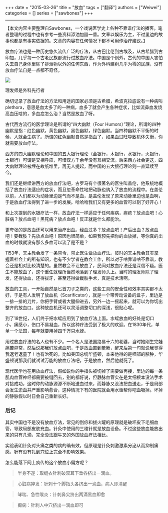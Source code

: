 +++ 
date = "2015-03-26"
title = "放血"
tags = ["翻译"]
authors = ["Weiwei"]
categories = []
series = ["sawbones"]
+++

* * *

【本文内容主要整理自Sawbones，一个戏说医学史上各种不靠谱疗法的播客。笔者整理的过程中也有参考一些资料添油加醋一番。文章以娱乐为主，不过里边的故事也都是有事实依据的。文章的内容在任何情况下都不可用作治疗建议。】

放血疗法也是一种历史悠久流传广泛的疗法，从古巴比伦到古埃及，从古希腊到古印加，几乎每一个古老民族都流行过放血疗法。中国是个例外，古代的中国人害怕失去自己身体里除了排泄物以外的任何东西，作为外科建树几乎为零的民族，没有放血疗法自是一点都不奇怪。

![](http://i1.15yan.guokr.cn/8a3b9431ee48aa2e7115ea75ec755771.jpg)

理发师是外科先行者

确切记录了放血疗法的方法和用途的国家必须是古希腊，希波克拉底说有一种病叫plethora，意思是血太多了的一种病，血多了就会产生各种症状，比如流鼻血发烧高血压啥的，多血症怎么治？当然是放血了呀。

古代西方流行的医学理论是所谓的“四大幽默（Four Humors）”理论，所谓的四种幽默是指：红色幽默，黄色幽默，黑色幽默，绿色幽默。当四种幽默不平衡的时候，人就会生病了。所谓的红色幽默自然是指血了，如果血过旺导致机体失衡，你就需要放血疗法。

西方的四大幽默理论和中国的五大银行理论（金银行，木银行，水银行，火银行，土银行）可谓是交相呼应，可惜双方千余年没有互相交流。后来西方社会更迭，四大幽默理论被埋在故纸堆里，再无人提起，而中国的五大银行理论则一直延续至今。

我们还是继续讲西方的放血疗法吧，古罗马有个很著名的医生叫盖伦，他系统地概括了放血疗法适应的症状，而且忽革命性地把动脉也纳入了放血的流程中。在盖伦以前，人们都以为动脉里边是气而不是血，是盖伦发现了原来动脉里边也是血啊，于是放血疗法得到了进一步的发展。哈哈哈我们又有更多的血管可以割了好开心！

和上次提到的水银疗法一样，放血疗法一样适应于任何疾病，痤疮？放点血吧！心脏病？放点血吧！黑死病？放点血吧！反正就是什么都能治。

更夸张的是放血还可以用来治疗出血。经血过多？放点血吧！产后出血？放点血吧！要截肢？先放点血吧！原因也很简单，如果我预先把你的血放掉，等你真的出血的时候就没有那么多血可以流了是不是？

1153年，天主教会发了一条禁令，禁止医生做放血疗法。彼时的天主教会其实掌握着社会上的所有知识，也有不少学者在教会工作，所以对于啥靠谱啥不靠谱，教会还是相对比较清楚的。虽然教会不让放血了，民间对放血疗法还是深信不疑。医生不能放血了，这个重任就理所当然地落到了理发师头上。当时的理发师除了理发，还得放血，还得拔牙，甚至还得做截肢手术，真是技术活啊。

放血的工具，一开始自然是匕首刀子之类的，这些工具的安全性和效率其实都不太好，于是有人发明了放血机（Scarificator），就是一个带传动设备的盒子，里边是一排一排的刀片，你把手臂或者大腿伸进去，另外一边一摇起来，就可以为你切出整齐的放血口。这种放血机还可以灵活调整切口的深浅，很贴心呢。

到了18世纪，人们终于把水蛭应用到了放血疗法上面。水蛭放血的好处是切口小，痛感小，伤口不易凝血，所以这种疗法受到了极大的欢迎。在1830年代，单单一个法国，每年就要用掉四千万只水蛭。

用过放血疗法的名人也有不少。一个名人是法国路易十六的老婆，当时她刚生完娃痛苦异常，然后说那我们放点血吧，于是放血直到晕厥，醒来后第一句就说我觉得我返老返童了！也有治死的，比如美国总统华盛顿，本来他得的是咽部的脓肿，华盛顿说那我们就试试万能的放血疗法吧，于是放血，然后他就死了。

现代医学也在用放血疗法，假如说你的手指头被切掉了需要做再接，里边的每一条肌肉血管神经都需要被缝回去，别的都好说，但静脉血管实在是太细根本没法手术对接成功，这时你的动脉源源不断地送血过来，而静脉又没法把血送走，于是局部会发生淤血并严重影响愈合，这种情况下有的医院就会用水蛭帮你吧血吸掉。坏掉的静脉假以时日会自己重新长好。

### 后记

其实中国也不是没有放血疗法，常见的刮痧和拔火罐的原理就是破坏皮下毛细血管，导致局部皮肤充血。针灸中使用的三棱针就是放血设备。不过这些放血能放出来的只有几滴，完全没法跟牛叉的外国放血疗法相比。

实验表明针灸对头痛之类的病的确有效，但原理是针灸刺激激素分泌从而抑制痛感，针有没有扎到穴位上完全不影响效果。

怎么能落下网上疯传的这个放血小偏方呢？

> 半身不遂：取缝衣针刺破双耳下垂各挤出一滴血。

> 心脏病猝发：针刺十个脚指头各挤出一滴血，病人即清醒

> 哮喘、急性喉炎：针刺鼻尖挤出两滴黑血即愈

> 癫痫：针刺人中穴挤出一滴血即可
